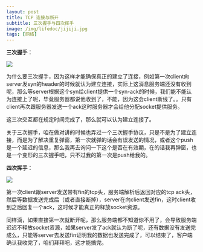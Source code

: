 ```yaml
---
layout: post
title: TCP 连接与断开
subtitle: 三次握手与四次挥手
image: /img/lifedoc/jijiji.jpg
tags: [网络]
---
```


**三次握手**：

![](https://raw.githubusercontent.com/XPJ1993/images/master/tcp-handshake.gif)

为什么要三次握手，因为这样才能确保真正的建立了连接，例如第一次client向server发syn的header的时候就认为建立连接，实际上这消息服务端还没有收到呢，那么等server根据这个syn给client提供一个syn-ack的时候，我们能不能认为连接上了呢，毕竟服务器都说他收到了，不能，因为这会client断线了。。只有client再次跟服务器发送一个ack这时服务器才会给他分配socket提供服务。

这三次交互都在规定时间完成了，那么就可以认为建立连接了。

关于三次握手，咱在做对讲的时候也弄过一个三次握手协议，只是不是为了建立连接，而是为了解决重复弹窗，第一次就弹的话会有误发送的情况，或者这个push是一个延迟的信息，那么我再去询问一下这个是否在有效期，在的话我再弹窗，也是一个变形的三次握手吧，只不过我的第一次是push给我的。


**四次挥手**：

![](https://raw.githubusercontent.com/XPJ1993/images/master/20210821110708.png)

第一次client跟server发送带有fin的tcp头，服务端解析后返回对应的tcp ack头，然后等数据发送完成后（或者直接断掉），server在向client发送fin，这时client收到之后回复一个ack，这时候才能真正的释放socket资源。

同样滴，如果直接第一次就断开呢，那么服务端都不知道你不用了，会导致服务端迟迟不释放socket资源，如果server发了ack就认为断了呢，还有数据没有发送完成么，只能等server去发送fin证明我的数据也发送完成了，可以结束了，客户端确认我收完了，咱们拜拜吧，这才能搞完。



